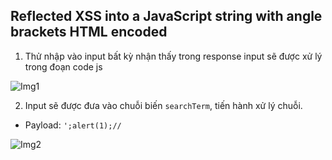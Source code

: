 ## Reflected XSS into a JavaScript string with angle brackets HTML encoded

1. Thử nhập vào input bất kỳ nhận thấy trong response input sẽ được xử  lý trong đoạn code js

![Img1](\asset/../img/input_arbitrary.png)

2. Input sẽ được đưa vào chuỗi biến ``searchTerm``, tiến hành xử lý chuỗi.
- Payload:  ```';alert(1);//```

![Img2](\asset/../img/payload.png)